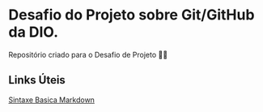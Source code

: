 # Desafio do Projeto sobre Git/GitHub da DIO.
Repositório criado para o Desafio de Projeto ✌🏻

## Links Úteis
[Sintaxe Basica Markdown](https://www.markdownguide.org/basic-syntax/)
